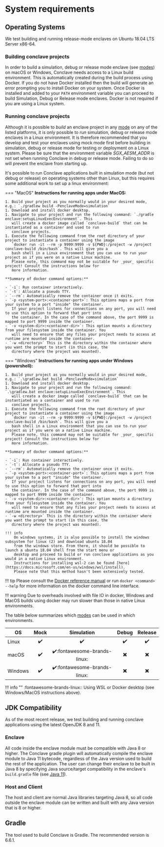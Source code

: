 # System requirements

## Operating Systems
We test building and running release-mode enclaves on Ubuntu 18.04 LTS Server x86-64.

### Building conclave projects
In order to build a simulation, debug or release mode enclave (see [modes](tutorial.md#enclave-modes)) on macOS or
Windows, Conclave needs access to a Linux build environment. This is automatically created during the build process
using Docker. If you do not have Docker installed then the build will generate an error prompting you to install Docker
on your system. Once Docker is installed and added to your `PATH` environment variable you can proceed to build
Simulation, Debug or Release mode enclaves. Docker is not required if you are using a Linux system.

### Running conclave projects
Although it is possible to _build_ an enclave project in any [mode](tutorial.md#enclave-modes) on any of the listed
platforms, it is only possible to _run_ simulation, debug or release mode enclaves in a Linux environment. It is
therefore recommended that you develop and test your enclaves using mock mode first before building in simulation, 
debug or release mode for testing or deployment on a Linux system. Please be sure that the environment variable _SGX_AESM_ADDR_
is not set when running Conclave in debug or release mode. Failing to do so will prevent the enclave from starting up.

It's possible to run Conclave applications built in simulation mode (but not debug or release) on operating systems
other than Linux, but this requires some additional work to set up a linux environment:

=== "MacOS"
    **Instructions for running apps under MacOS:**

    1. Build your project as you normally would in your desired mode, e.g.: `./gradlew build -PenclaveMode=simulation`
    1. Download and install docker desktop.
    1. Navigate to your project and run the following command: `./gradle enclave:setupLinuxExecEnvironment`. This
       will create a docker image called `conclave-build` that can be instantiated as a container and used to run
       conclave projects.
    1. Execute the following command from the root directory of your project to instantiate a container using the image
       `docker run -it --rm -p 9999:9999 -v ${PWD}:/project -w /project conclave-build /bin/bash`. This will give you a
       bash shell in a Linux environment that you can use to run your project as if you were on a native Linux machine.
       Please note, this command may not be suitable for _your_ specific project! Consult the instructions below for
       more information.

    **Summary of docker command options:**

    - `-i`: Run container interactively.
    - `-t`: Allocate a pseudo TTY.
    - `--rm`: Automatically remove the container once it exits.
    - `-p <system-port>:<container-port>`: This options maps a port from your system to a port "inside" the container.
       If your project listens for connections on any port, you will need to use this option to forward that port into
       the container. In the case of the command above, the port 9999 is mapped to port 9999 inside the container.
    - `-v <system-dir>:<container-dir>`: This option mounts a directory from your filesystem inside the container. You
       will need to ensure that any files your project needs to access at runtime are mounted inside the container.
    - `-w <directory>` This is the directory within the container where you want the prompt to start (in this case, the
       directory where the project was mounted).

=== "Windows"
    **Instructions for running apps under Windows (powershell):**

    1. Build your project as you normally would in your desired mode, e.g.: `.\gradlew.bat build -PenclaveMode=simulation`
    1. Download and install docker desktop.
    1. Navigate to your project and run the following command: `.\gradlew.bat enclave:setupLinuxExecEnvironment`. This
       will create a docker image called `conclave-build` that can be instantiated as a container and used to run
       conclave projects.
    1. Execute the following command from the root directory of your project to instantiate a container using the image
       `docker run -it --rm -p 9999:9999 -v ${PWD}:/project -w /project conclave-build /bin/bash`. This will give you a
       bash shell in a Linux environment that you can use to run your project as if you were on a native Linux machine.
       Please note, this command may not be suitable for _your_ specific project! Consult the instructions below for
       more information.

    **Summary of docker command options:**

    - `-i`: Run container interactively.
    - `-t`: Allocate a pseudo TTY.
    - `--rm`: Automatically remove the container once it exits.
    - `-p <system-port>:<container-port>`: This options maps a port from your system to a port "inside" the container.
       If your project listens for connections on any port, you will need to use this option to forward that port into
       the container. In the case of the command above, the port 9999 is mapped to port 9999 inside the container.
    - `-v <system-dir>:<container-dir>`: This option mounts a directory from your filesystem inside the container. You
       will need to ensure that any files your project needs to access at runtime are mounted inside the container.
    - `-w <directory>` This is the directory within the container where you want the prompt to start (in this case, the
       directory where the project was mounted).

    !!! info
        On windows systems, it is also possible to install the windows subsystem for linux (2) and download ubuntu 18.04
        from the windows store. From there, it should be possible to launch a ubuntu 18.04 shell from the start menu or
        desktop and proceed to build or run conclave applications as you would in a native Linux environment.
        Instructions for installing wsl-2 can be found [here](https://docs.microsoft.com/en-us/windows/wsl/install).
        Please note that this method hasn't been extensively tested.

!!! tip
    Please consult the [Docker reference manual](https://docs.docker.com/engine/reference/commandline/run/) or run
    `docker <command> --help` for more information on the docker command line interface.

!!! warning
    Due to overheads involved with file IO in docker, Windows and MacOS builds using docker may run slower than those in
    native Linux environments.

The table below summarizes which [modes](tutorial.md#enclave-modes) can be used in which environments.

| OS      | Mock               | Simulation                                   | Debug                     | Release                  |
|---------|:------------------:|:--------------------------------------------:|:-------------------------:|:------------------------:|
| Linux   | :heavy_check_mark: | :heavy_check_mark:                           | :heavy_check_mark:        | :heavy_check_mark:       |
| macOS   | :heavy_check_mark: | :heavy_check_mark::fontawesome-brands-linux: | :heavy_multiplication_x:  | :heavy_multiplication_x: |
| Windows | :heavy_check_mark: | :heavy_check_mark::fontawesome-brands-linux: | :heavy_multiplication_x:  | :heavy_multiplication_x: |

!!! info ""
    :fontawesome-brands-linux:: Using WSL or Docker desktop (see Windows/MacOS instructions above).

## JDK Compatibility
As of the most recent release, we test building and running conclave applications using the latest OpenJDK 8 and 11.

### Enclave
All code inside the enclave module must be compatible with Java 8 or higher. The Conclave gradle plugin will automatically compile
the enclave module to Java 11 bytecode, regardless of the Java version used to build the rest of the application.
The user can change their enclave to be built in Java 8 by specifying Java source/target compatibility in the enclave's `build.gradle` file
(see [Java 11](api-changes.md#java-11)). 

### Host and Client
The host and client are normal Java libraries targeting Java 8, so all code outside the enclave module can be written
and built with any Java version that is 8 or higher.

## Gradle
The tool used to build Conclave is Gradle. The recommended version is 6.6.1.
